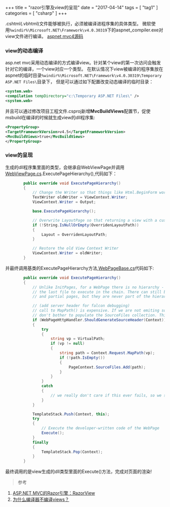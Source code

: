 +++
title = "razor引擎及view的呈现"
date = "2017-04-14"
tags = [ "tag1" ]
categories = [ "csharp" ]
+++

.cshtml(.vbhtml)文件能够被执行，必须被编译进程序集的具体类型。
微软使用`%windir%\Microsoft.NET\Framework\v4.0.30319`下的aspnet_compiler.exe对view文件进行编译。
[aspnet mvc4源码](https://github.com/ASP-NET-MVC/aspnetwebstack/tree/master/src "点我访问")
<!--more-->
### view的动态编译

asp.net mvc采用动态编译的方式编译view。针对某个view的第一次访问会触发针对它的编译，一个view对应一个类型。
在默认情况下view被编译的程序集放在aspnet的临时目录`%windir%\Microsoft.NET\Framework\v4.0.30319\Temporary ASP.NET Files\`目录下，
但是可以通过如下配置改变动态编译的临时目录：  

```xml
<system.web>
<compilation tempDirectory="c:\Temporary ASP.NET Files\" />
<system.web>
```

并且可以通过修改项目工程文件.csproj新增**MvcBuildViews**配置节，促使msbuild在编译的时候就生成view的dll程序集:  

```xml
<PropertyGroup>
<TargetFrameworkVersion>v4.5</TargetFrameworkVersion>
<MvcBuildViews>true</MvcBuildViews>
</PropertyGroup>
```

### view的呈现

生成的dll程序集里面的类型，会继承自WebViewPage并调用
[WebViewPage.cs](https://github.com/ASP-NET-MVC/aspnetwebstack/tree/master/src/System.Web.Mvc/WebViewPage.cs "点我访问").ExecutePageHierarchy(),代码如下：

```c#
        public override void ExecutePageHierarchy()
        {
            // Change the Writer so that things like Html.BeginForm work correctly
            TextWriter oldWriter = ViewContext.Writer;
            ViewContext.Writer = Output;

            base.ExecutePageHierarchy();

            // Overwrite LayoutPage so that returning a view with a custom master page works.
            if (!String.IsNullOrEmpty(OverridenLayoutPath))
            {
                Layout = OverridenLayoutPath;
            }

            // Restore the old View Context Writer
            ViewContext.Writer = oldWriter;
        }
```

并最终调用基类的ExecutePageHierarchy方法,[WebPageBase.cs](https://github.com/ASP-NET-MVC/aspnetwebstack/tree/master/src/System.Web.WebPages/WebPageBase.cs "点我访问")代码如下:

```c#
        public override void ExecutePageHierarchy()
        {
            // Unlike InitPages, for a WebPage there is no hierarchy - it is always
            // the last file to execute in the chain. There can still be layout pages
            // and partial pages, but they are never part of the hierarchy.

            // (add server header for falcon debugging)
            // call to MapPath() is expensive. If we are not emiting source files to header, 
            // don't bother to populate the SourceFiles collection. This saves perf significantly.
            if (WebPageHttpHandler.ShouldGenerateSourceHeader(Context))
            {
                try
                {
                    string vp = VirtualPath;
                    if (vp != null)
                    {
                        string path = Context.Request.MapPath(vp);
                        if (!path.IsEmpty())
                        {
                            PageContext.SourceFiles.Add(path);
                        }
                    }
                }
                catch
                {
                    // we really don't care if this ever fails, so we swallow all exceptions
                }
            }

            TemplateStack.Push(Context, this);
            try
            {
                // Execute the developer-written code of the WebPage
                Execute();
            }
            finally
            {
                TemplateStack.Pop(Context);
            }
        }
```
最终调用的是view生成的dll类型里面的Execute()方法，完成对页面的渲染!

> 参考
1. [ASP.NET MVC的Razor引擎：RazorView](http://www.cnblogs.com/artech/archive/2012/09/05/razor-view-engine-02.html "点我访问")
2. [为什么编译器不编译views？](http://stackoverflow.com/questions/28289107/vs2013-does-not-compile-asp-net-mvc5-views "点我访问")
